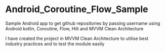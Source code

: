 # Android_Coroutine_Flow_Sample
Sample Android app to get github repositories by passing username using Android kotlin, Coroutine, Flow, Hilt and MVVM Clean Architecture 

I have created the project in MVVM Clean Architecture to utilise best industry practices and to test the module easily

